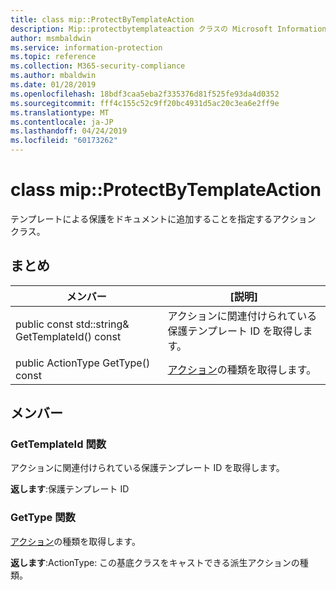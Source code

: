 ```yaml
---
title: class mip::ProtectByTemplateAction
description: Mip::protectbytemplateaction クラスの Microsoft Information Protection (MIP) SDK について説明します。
author: msmbaldwin
ms.service: information-protection
ms.topic: reference
ms.collection: M365-security-compliance
ms.author: mbaldwin
ms.date: 01/28/2019
ms.openlocfilehash: 18bdf3caa5eba2f335376d81f525fe93da4d0352
ms.sourcegitcommit: fff4c155c52c9ff20bc4931d5ac20c3ea6e2ff9e
ms.translationtype: MT
ms.contentlocale: ja-JP
ms.lasthandoff: 04/24/2019
ms.locfileid: "60173262"
---
```

# <a name="class-mipprotectbytemplateaction"></a>class mip::ProtectByTemplateAction 
テンプレートによる保護をドキュメントに追加することを指定するアクション クラス。
  
## <a name="summary"></a>まとめ
 メンバー                        | [説明]                                
--------------------------------|---------------------------------------------
public const std::string& GetTemplateId() const  |  アクションに関連付けられている保護テンプレート ID を取得します。
public ActionType GetType() const  |  [アクション](class_mip_action.md)の種類を取得します。

## <a name="members"></a>メンバー
  
### <a name="gettemplateid-function"></a>GetTemplateId 関数
アクションに関連付けられている保護テンプレート ID を取得します。

  
**返します**:保護テンプレート ID


### <a name="gettype-function"></a>GetType 関数
[アクション](class_mip_action.md)の種類を取得します。

  
**返します**:ActionType: この基底クラスをキャストできる派生アクションの種類。